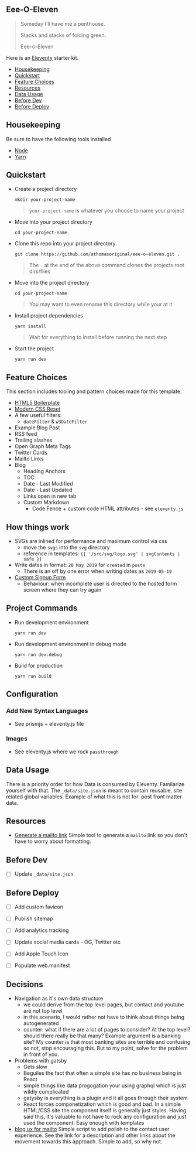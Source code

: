 ##  Eee-O-Eleven

> Someday I'll have me a penthouse.
>
> Stacks and stacks of folding green.
>
> Eee-o-Eleven

Here is an [Eleventy] starter kit.

- [Housekeeping]
- [Quickstart]
- [Feature Choices]
- [Resources]
- [Data Usage]
- [Before Dev]
- [Before Deploy]


## Housekeeping

Be sure to have the following tools installed

- [Node]
- [Yarn]

## Quickstart

- Create a project directory
  ```command
  mkdir your-project-name
  ```
  > `your-project-name` is whatever you choose to name your project
- Move into your project directory
  ```command
  cd your-project-name
  ```
- Clone this repo into your project directory
  ```command
  git clone https://github.com/athomasoriginal/eee-o-eleven.git .
  ```
  > The `.` at the end of the above command clones the projects root dirs/files
- Move into the project directory
  ```command
  cd your-project-name
  ```
  > You may want to even rename this directory while your at it
- Install project dependencies
  ```command
  yarn install
  ```
  > Wait for everything to install before running the next step
- Start the project
  ```command
  yarn run dev
  ```

## Feature Choices

This section includes tooling and pattern choices made for this template.

- [HTML5 Boilerplate]
- [Modern CSS Reset]
- A few useful filters:
  - `dateFilter` & `w3DateFilter`
- Example Blog Post
- RSS feed
- Trailing slashes
- Open Graph Meta Tags
- Twitter Cards
- Mailto Links
- Blog
  - Heading Anchors
  - TOC
  - Date - Last Modified
  - Date - Last Updated
  - Links open in new tab
  - Custom Markdown
    - Code Fence + custom code HTML attributes - see `eleventy.js`

## How things work

- SVGs are inlined for performance and maximum control via css
  - move the `svgs` into the `svg` directory
  - reference in templates: `{{ '/src/svg/logo.svg' | svgContents | safe }}`
- Write dates in format: `20 May 2019` for `created` in `posts`
  - There is an off by one error when writing dates as `2019-05-19`
- [Custom Signup Form]
  - Behaviour: when incomplete user is directed to the hosted form screen where they can try again

## Project Commands

- Run development environment
  ```command
  yarn run dev
  ```
- Run development environment in debug mode
  ```command
  yarn run dev:debug
  ```
- Build for production
  ```command
  yarn run build
  ```

## Configuration

### Add New Syntax Languages

- See prismjs + eleventy.js file

### Images

- See eleventy.js where we rock `passthrough`

## Data Usage

There is a priority order for how Data is consumed by Eleventy.  Familarize yourself with that.  The `_data/site.json` is meant to contain reusable, site related global variables.  Example of what this is not for:  post front matter data.

## Resources

- [Generate a mailto link]
  Simple tool to generate a `mailto` link so you don't have to worry about formatting.

## Before Dev

- [ ] Update `_data/site.json`

## Before Deploy

- [ ] Add custom favicon
- [ ] Publish sitemap
- [ ] Add analytics tracking
- [ ] Update social media cards - OG, Twitter etc
- [ ] Add Apple Touch Icon
- [ ] Populate web.manifest


## Decisions

- Navigation as it's own data structure
  - we could derive from the top level pages, but contact and youtube are not top level
  - in this scenario, I would rather not have to think about things being autogenerated
  - counter:  what if there are a lot of pages to consider?  At the top level?  should there really be that many?  Example argument is a banking site?  My counter is that most banking sites are terrible and confusing so not, stop encouraging this.  But to my point, solve for the problem in front of you.
- Problems with gatsby
  - Gets slow
  - Beguiles the fact that often a simple site has no business being in React
  - simple things like data progogation your using graphql which is just wildly complicated
  - gatysby is everything is a plugin and it all goes through their system
  - React forces componetization which is good and bad.  In a simple HTML/CSS site the component itself is generally just styles.  Having said this, it's valuable to not have to rock any configuration and just used the component.  Easy enough with templates
- [blog ux for mailto]
  Simple script to add polish to the contact user experience.  See the link for a description and other links about the movement towards this approach.  Simple to add, so why not.

[Housekeeping]: #housekeeping
[Quickstart]: #quickstart
[Feature Choices]: #feature-choices
[Resources]: #resources
[Data Usage]: #data-usage
[Before Dev]: #before-dev
[Before Deploy]: #before-deploy



[Eleventy]: https://www.11ty.dev/
[Node]: https://nodejs.org/en/
[Yarn]: https://classic.yarnpkg.com/en/docs/install/
[HTML5 Boilerplate]: https://html5boilerplate.com/
[Modern CSS Reset]: https://github.com/andy-piccalilli/modern-css-reset
[Generate a mailto link]: https://mailtolink.me/
[blog ux for mailto]: https://css-tricks.com/offering-options-for-mailto-and-tel-links/
[Custom Signup Form]: https://mailchimp.com/help/host-your-own-signup-forms/
[Self-Referencing Canonical Link]: https://www.searchenginejournal.com/google-self-referencing-canonicals-are-not-critical/312619/#close
